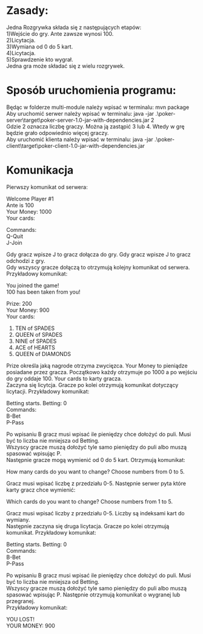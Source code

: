 # Zasady:
Jedna Rozgrywka składa się z następujących etapów:  
1)Wejście do gry. Ante zawsze wynosi 100.  
2)Licytacja.  
3)Wymiana od 0 do 5 kart.  
4)Licytacja.  
5)Sprawdzenie kto wygrał.  
Jedna gra może składać się z wielu rozgrywek.  

# Sposób uruchomienia programu:
Będąc w folderze multi-module należy wpisać w terminalu: mvn package  
Aby uruchomić serwer należy wpisać w terminalu: java -jar .\poker-server\target\poker-server-1.0-jar-with-dependencies.jar 2  
Gdzie 2 oznacza liczbę graczy. Można ją zastąpić 3 lub 4. Wtedy w grę będzie grało odpowiednio więcej graczy.  
Aby uruchomić klienta należy wpisać w terminalu: java -jar .\poker-client\target\poker-client-1.0-jar-with-dependencies.jar  

# Komunikacja  
Pierwszy komunikat od serwera:  

Welcome Player #1  
Ante is 100  
Your Money: 1000  
Your cards:  
  
Commands:   
Q-Quit  
J-Join  

Gdy gracz wpisze J to gracz dołącza do gry. Gdy gracz wpisze J to gracz odchodzi z gry.  
Gdy wszyscy gracze dołączą to otrzymują kolejny komunikat od serwera. Przykładowy komunikat:  
  
You joined the game!  
100 has been taken from  you!  
  
Prize: 200  
Your Money: 900  
Your cards:  
1. TEN of SPADES  
2. QUEEN of SPADES  
3. NINE of SPADES  
4. ACE of HEARTS  
5. QUEEN of DIAMONDS  

Prize określa jaką nagrode otrzyma zwycięzca. Your Money to pieniądze posiadane przez gracza. Początkowo każdy otrzymuje po 1000 a po wejściu do gry oddaje 100. Your cards to karty gracza.  
Zaczyna się licytcja. Gracze po kolei otrzymują komunikat dotyczący licytacji. Przykładowy komunikat:  
  
Betting starts. Betting: 0  
Commands:  
B-Bet  
P-Pass  

Po wpisaniu B gracz musi wpisać ile pieniędzy chce dołożyć do puli. Musi być to liczba nie mniejsza od Betting.  
Wszyscy gracze muszą dołożyć tyle samo pieniędzy do puli albo muszą spasować wpisując P.  
Następnie gracze mogą wymienić od 0 do 5 kart. Otrzymują komunikat:  

How many cards do you want to change? Choose numbers from 0 to 5.  

Gracz musi wpisać liczbę z przedziału 0-5. Następnie serwer pyta które karty gracz chce wymienić:  

Which cards do you want to change? Choose numbers from 1 to 5.  

Gracz musi wpisać liczby z przedziału 0-5. Liczby są indeksami kart do wymiany.  
Następnie zaczyna się druga licytacja. Gracze po kolei otrzymują komunikat. Przykładowy komunikat:  

Betting starts. Betting: 0  
Commands:  
B-Bet  
P-Pass  

Po wpisaniu B gracz musi wpisać ile pieniędzy chce dołożyć do puli. Musi być to liczba nie mniejsza od Betting.  
Wszyscy gracze muszą dołożyć tyle samo pieniędzy do puli albo muszą spasować wpisując P. Następnie otrzymują komunikat o wygranej lub przegranej.  
Przykładowy komunikat:  

YOU LOST!  
YOUR MONEY: 900  




